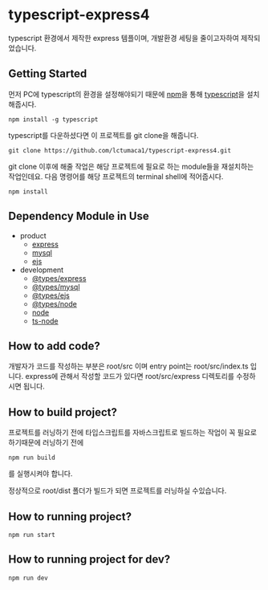 # typescript-express4
typescript 환경에서 제작한 express 템플이며, 개발환경 세팅을 줄이고자하여 제작되었습니다.



## Getting Started
먼저 PC에 typescript의 환경을 설정해야되기 때문에 [npm](https://nodejs.org/ko)을 통해 [typescript](https://www.npmjs.com/package/typescript)을 설치해줍시다.
```
npm install -g typescript
```

typescript를 다운하셨다면 이 프로젝트를 git clone을 해줍니다.
```
git clone https://github.com/lctumaca1/typescript-express4.git
```

git clone 이후에 해줄 작업은 해당 프로젝트에 필요로 하는 module들을 재설치하는 작업인데요. 다음 명령어를 해당 프로젝트의 terminal shell에 적어줍시다.

```
npm install
```


## Dependency Module in Use
+ product
  + [express](https://www.npmjs.com/package/express)
  + [mysql](https://www.npmjs.com/package/mysql)
  + [ejs](https://www.npmjs.com/package/ejs)
+ development
  + [@types/express](https://www.npmjs.com/package/@types/express)
  + [@types/mysql](https://www.npmjs.com/package/@types/mysql)
  + [@types/ejs](https://www.npmjs.com/package/@types/ejs)
  + [@types/node](https://www.npmjs.com/package/@types/node)
  + [node](https://www.npmjs.com/package/node)
  + [ts-node](https://www.npmjs.com/package/ts-node)
  
## How to add code?
개발자가 코드를 작성하는 부분은 root/src 이며 entry point는 root/src/index.ts 입니다.
express에 관해서 작성할 코드가 있다면 root/src/express 디렉토리를 수정하시면 됩니다.

## How to build project?
프로젝트를 러닝하기 전에 타입스크립트를 자바스크립트로 빌드하는 작업이 꼭 필요로 하기때문에 러닝하기 전에
```
npm run build
```
를 실행시켜야 합니다.

정상적으로 root/dist 폴더가 빌드가 되면 프로젝트를 러닝하실 수있습니다.

## How to running project?
```
npm run start
```

## How to running project for dev?

```
npm run dev
```
